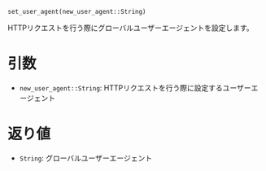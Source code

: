 ```
set_user_agent(new_user_agent::String)
```

HTTPリクエストを行う際にグローバルユーザーエージェントを設定します。

# 引数

  * `new_user_agent::String`: HTTPリクエストを行う際に設定するユーザーエージェント

# 返り値

  * `String`: グローバルユーザーエージェント
